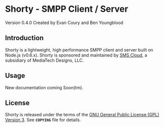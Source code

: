 Shorty - SMPP Client / Server
================================
Version 0.4.0 Created by Evan Coury and Ben Youngblood


Introduction
------------
Shorty is a lightweight, high performance SMPP client and server built on Node.js 
(v0.6.x). Shorty is sponsored and maintained by 
[SMS Cloud](http://www.smscloud.com/), a subsidiary of MediaTech Designs, LLC.

Usage
-----
New documentation coming Soon(tm).

License
-------
Shorty is released under the terms of the [GNU General Public License (GPL) Version 3](http://en.wikipedia.org/wiki/GNU_General_Public_License). See **`COPYING`** file for details.
